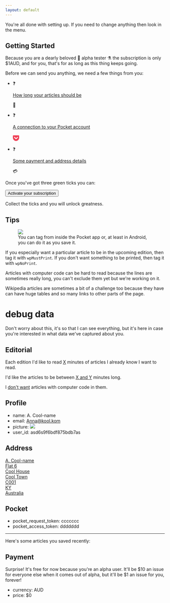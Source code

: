 ```yaml
---
layout: default
---
```


<p class="fully-activated">You're all done with setting up. If you need to change anything then look in the menu.</p>

<section id="getting_started">

## Getting Started

<div class="onboarding-flow">

Because you are a dearly beloved 🦙 alpha tester ⚗ the subscription is only \$1AUD, and for you, that's for as long as this thing keeps going.

Before we can send you anything, we need a few things from you:

- <span class="check editorial_checked">❓</span>

  [How long your articles should be](editorial)

  🧾

- <span class="check pocket_access_token">❓</span>

  [A connection to your Pocket account](pocket)

  <svg class="logo-full" xmlns="http://www.w3.org/2000/svg" viewBox="0 20 115 130" height="24px"><path fill="#EF4056" d="M84.058 83.308L58.54 107.324c-1.313 1.5-3.377 2.065-4.878 2.065-1.876 0-3.752-.564-5.253-2.065L23.266 83.308c-2.627-2.814-3.002-7.505 0-10.507 2.814-2.627 7.505-3.002 10.32 0l20.076 19.325L74.114 72.8c2.627-3.002 7.317-2.627 9.944 0 2.627 3.002 2.627 7.693 0 10.507M97.005 43.53H10.32C4.691 43.53 0 47.846 0 53.475v32.084c0 29.083 24.016 53.288 53.662 53.288 29.458 0 53.287-24.205 53.287-53.288V53.475c0-5.63-4.503-9.945-9.944-9.945"></path></svg>

- <span class="check payment">❓</span>

  [Some payment and address details](payment)

  💳

</div>

<p class="fully-setup">Once you've got three green ticks you can:</p>
<form action="/activate" method="POST" class="form" id="activate-form">
<button>Activate your subscription</button>
</form>
<p class="still-setting-up">
Collect the ticks and you will unlock greatness.
</p>

</section>

<section>

## Tips

<figure>
<img src="{{ site.baseurl }}/img/android_tag_at_save.png">
<figcaption>You can tag from inside the Pocket app or, at least in Android, you can do it as you save it.

</figcaption>

</figure>

If you especially want a particular article to be in the upcoming edition,
then tag it with <code>wpMustPrint</code>. If you don't want something to be
printed, then tag it with <code>wpNoPrint</code>.

Articles with computer code can be hard to read because the lines are
sometimes really long, you can't exclude them yet but we're working on it.

Wikipedia articles are sometimes a bit of a challenge too because they have
can have huge tables and so many links to other parts of the page.

</section>

# debug data

Don't worry about this, it's so that I can see everything, but it's here in case
you're interested in what data we've captured about you.

<section>

## Editorial

Each edition I'd like to read <a href="/editorial"><span class="minutes_of_content_wanted">X</span></a> minutes of articles I already know I want to read.

I'd like the articles to be between <a href="/editorial"><span class="shortest_article">X</span> and <span class="longest_article">Y</span></a> minutes long.

I <a href="/editorial"><span class="allow_code">don't</span> want</a> articles with computer code in them.

<!-- <li>weeks_to_select_from: <span class="weeks_to_select_from"></span></li> -->
</section>

<section>

## Profile

- name: <span class="name">A. Cool-name</span>
- email: <span class="email">Anna@kool.kom</span>
- picture: <img class="img-circle profile-preview" src="https://placebear.com/100/100">
- user_id: <span class="user_id">asd6s9f6bdf875bdb7as</span>

</section>

<section>

## Address

<a href="/address">
    <span class="name">A. Cool-name</span>
    <br><span class="address1">Flat 6</span>
    <br><span class="address2">Cool House</span>
    <br><span class="city">Cool Town</span>
    <br><span class="zip">C001</span>
    <br><span class="state">KY</span>
    <br><span class="country">Australia</span></a>

</section>

<section>

## Pocket

- pocket_request_token: <span class="pocket_request_token">ccccccc</span>
- pocket_access_token: <span class="pocket_access_token">ddddddd</span>

---

Here's some articles you saved recently:

<ul id="articlelist"></ul>

</section>

<section>

## Payment

Surprise! It's free for now because you're an alpha user. It'll be $10 an 
issue for everyone else when it comes out of alpha, but it'll be $1 an issue
for you, forever!

- currency: <span class="currency">AUD</span>
- price: <span class="price">\$0</span>

</section>

<!-- The core Firebase JS SDK is always required and must be listed first -->
<script src="https://www.gstatic.com/firebasejs/7.13.1/firebase-app.js"></script>

<!-- TODO: Add SDKs for Firebase products that you want to use
  https://firebase.google.com/docs/web/setup#available-libraries -->
<script src="https://www.gstatic.com/firebasejs/7.13.1/firebase-analytics.js"></script>

<script src="https://www.gstatic.com/firebasejs/7.13.1/firebase-auth.js"></script>

<script src="js/init-firebase.js"></script>

<script src="js/firebase-user.js"></script>

<script src="js/home.js"></script>

